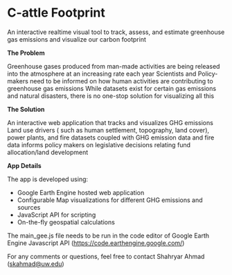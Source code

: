 # C-attle Footprint 
An interactive realtime visual tool to track, assess, and estimate greenhouse gas emissions and visualize our carbon footprint

**The Problem**

Greenhouse gases produced from man-made activities are being released into the atmosphere at an increasing rate each year
Scientists and Policy-makers need to be informed on how human activities are contributing to greenhouse gas emissions
While datasets exist for certain gas emissions and natural disasters, there is no one-stop solution for visualizing all this


**The Solution**

An interactive web application that tracks and visualizes GHG emissions
Land use drivers ( such as human settlement, topography, land cover), power plants, and fire datasets coupled with GHG emission data and fire data informs policy makers on legislative decisions relating fund allocation/land development

**App Details**

The app is developed using:
- Google Earth Engine hosted web application
- Configurable Map visualizations for different GHG emissions and sources 
- JavaScript API for scripting
- On-the-fly geospatial calculations


The main_gee.js file needs to be run in the code editor of Google Earth Engine Javascript API (https://code.earthengine.google.com/)


For any comments or questions, feel free to contact Shahryar Ahmad (skahmad@uw.edu)
